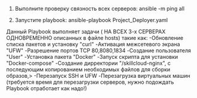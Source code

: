 1. Выполните проверку связность всех серверов:
        ansible -m ping all

2. Запустите playbook:
        ansible-playbook Project_Deployer.yaml


Данный Playbook выполняет задачи ( НА ВСЕХ 3-х СЕРВЕРАХ ОДНОВРЕМЕННО описанных в файле hosts) такие как:
        -Обновление списка пакетов и установку "curl"
        -Активация межсетевого экрана "UFW"
        -Разрешение портов TCP 80,8080,1834
        -Создание пользователя "User"
        -Установка пакета "Docker"
        -Запуск скрипта для установки "Docker-compose"
        -Создание дирректории "/skillcloud-nginx", с последующим копированием необходимых файлов для сборки образов,>
        -Перезапуск SSH и UFW
        -Перезагрузка виртуальных машин (требуется время для перезагрузки серверов, нужно подождать Playbook отработает как надо!)
